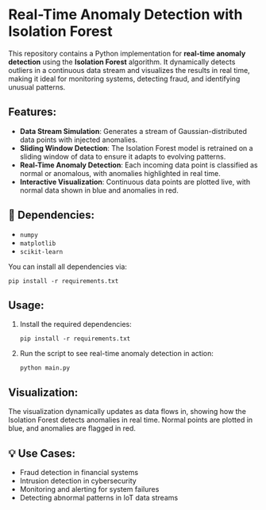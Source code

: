 
# Real-Time Anomaly Detection with Isolation Forest

This repository contains a Python implementation for **real-time anomaly detection** using the **Isolation Forest** algorithm. It dynamically detects outliers in a continuous data stream and visualizes the results in real time, making it ideal for monitoring systems, detecting fraud, and identifying unusual patterns.

## Features:
- **Data Stream Simulation**: Generates a stream of Gaussian-distributed data points with injected anomalies.
- **Sliding Window Detection**: The Isolation Forest model is retrained on a sliding window of data to ensure it adapts to evolving patterns.
- **Real-Time Anomaly Detection**: Each incoming data point is classified as normal or anomalous, with anomalies highlighted in real time.
- **Interactive Visualization**: Continuous data points are plotted live, with normal data shown in blue and anomalies in red.

## 🔧 Dependencies:
- `numpy`
- `matplotlib`
- `scikit-learn`

You can install all dependencies via:
```
pip install -r requirements.txt
```

## Usage:
1. Install the required dependencies:
   ```
   pip install -r requirements.txt
   ```
2. Run the script to see real-time anomaly detection in action:
   ```
   python main.py
   ```

## Visualization:
The visualization dynamically updates as data flows in, showing how the Isolation Forest detects anomalies in real time. Normal points are plotted in blue, and anomalies are flagged in red.

## 💡 Use Cases:
- Fraud detection in financial systems
- Intrusion detection in cybersecurity
- Monitoring and alerting for system failures
- Detecting abnormal patterns in IoT data streams
